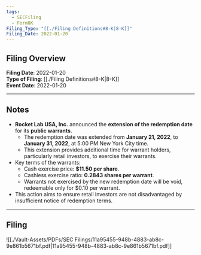 ```yaml
---
tags:
  - SECFiling
  - Form8K
Filing_Type: "[[./Filing Definitions#8-K|8-K]]"
Filing_Date: 2022-01-20
---
```

## Filing Overview

**Filing Date**: 2022-01-20  
**Type of Filing**: [[./Filing Definitions#8-K|8-K]]  
**Event Date**: 2022-01-20  

---
## Notes

- **Rocket Lab USA, Inc.** announced the **extension of the redemption date** for its **public warrants**.
  - The redemption date was extended from **January 21, 2022**, to **January 31, 2022**, at 5:00 PM New York City time.
  - This extension provides additional time for warrant holders, particularly retail investors, to exercise their warrants.
- Key terms of the warrants:
  - Cash exercise price: **$11.50 per share**.
  - Cashless exercise ratio: **0.2843 shares per warrant**.
  - Warrants not exercised by the new redemption date will be void, redeemable only for $0.10 per warrant.
- This action aims to ensure retail investors are not disadvantaged by insufficient notice of redemption terms.

---
## Filing

![[./Vault-Assets/PDFs/SEC Filings/11a95455-948b-4883-ab8c-9e861b5671bf.pdf|11a95455-948b-4883-ab8c-9e861b5671bf.pdf]]
